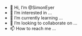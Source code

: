 - 👋 Hi, I’m @SimonEyer
- 👀 I’m interested in ...
- 🌱 I’m currently learning ...
- 💞️ I’m looking to collaborate on ...
- 📫 How to reach me ...

<!---
SimonEyer/SimonEyer is a ✨ special ✨ repository because its `README.md` (this file) appears on your GitHub profile.
You can click the Preview link to take a look at your changes.
--->
